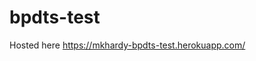 # bpdts-test
Hosted here <a href='https://mkhardy-bpdts-test.herokuapp.com/'>https://mkhardy-bpdts-test.herokuapp.com/</a>
